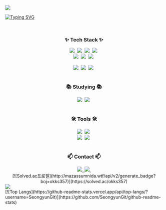 
<img src="https://capsule-render.vercel.app/api?type=wave&color=auto&height=300&section=header&text=SEONGYUN'S%HOUSE&fontSize=60" />

[![Typing SVG](https://readme-typing-svg.demolab.com/?lines=Welcome;Hello;안녕하세요)](https://git.io/typing-svg)


<br>

<!--내용 부분-->
<h3 align="center">✨ Tech Stack ✨</h3>
<div align="center">
  <img src="https://img.shields.io/badge/Java-ED8B00?style=for-the-badge&logo=openjdk&logoColor=white" />&nbsp
  <img src="https://img.shields.io/badge/Spring-6DB33F?style=for-the-badge&logo=spring&logoColor=white" />&nbsp
  <img src="https://img.shields.io/badge/Python-3776AB?style=for-the-badge&logo=python&logoColor=white" />&nbsp
  <img src="https://img.shields.io/badge/Vue.js-35495E?style=for-the-badge&logo=vue.js&logoColor=4FC08D" />&nbsp
</div>

<div align="center">
  <img src="https://img.shields.io/badge/HTML-239120?style=for-the-badge&logo=html5&logoColor=white" />&nbsp
  <img src="https://img.shields.io/badge/tailwindcss-1daabb.svg?style=for-the-badge&logo=tailwind-css&logoColor=white" />&nbsp
  <img src="https://img.shields.io/badge/css3-1572B6.svg?style=for-the-badge&logo=css3&logoColor=white" />&nbsp
</div>

<br>

<div align="center">
  <img src="https://img.shields.io/badge/Django-092E20?style=for-the-badge&logo=django&logoColor=white" />&nbsp
  <img src="https://img.shields.io/badge/MySQL-00000F?style=for-the-badge&logo=mysql&logoColor=white" />&nbsp
  <img src="https://img.shields.io/badge/SQLite-07405E?style=for-the-badge&logo=sqlite&logoColor=white" />&nbsp
</div>

<br>

<h3 align="center">📚 Studying 📚</h3>
<div align="center">
  <img src="https://img.shields.io/badge/Kotlin-0095D5?&style=for-the-badge&logo=kotlin&logoColor=white" />&nbsp
  <img src="https://img.shields.io/badge/Spring_Security-6DB33F?style=for-the-badge&logo=Spring-Security&logoColor=white" />&nbsp
</div>

<br>

<h3 align="center">🛠 Tools 🛠</h3>
<div align="center">
  <img src="https://img.shields.io/badge/git-F05033.svg?style=for-the-badge&logo=git&logoColor=white" />&nbsp
  <img src="https://img.shields.io/badge/github-181717.svg?style=for-the-badge&logo=github&logoColor=white" />&nbsp
</div>

<div align="center">
  <img src="https://img.shields.io/badge/Notion-F3F3F3.svg?style=for-the-badge&logo=notion&logoColor=black" />&nbsp
  <img src="https://img.shields.io/badge/VSCode-2C2C32.svg?style=for-the-badge&logo=visual-studio-code&logoColor=22ABF3" />&nbsp
</div>

<br>

<h3 align="center">📫 Contact 📫</h3>
<div align="center">
  <a href="https://velog.io/@seongyun_git">
    <img src="https://img.shields.io/badge/Velog-1EBC8F?style=for-the-badge&logo=velog&logoColor=white" />&nbsp
  </a>
  <a href="mailto:oka1313@gmail.com">
    <img
      src="https://img.shields.io/badge/okks3579@gmail.com-D14836?style=for-the-badge&logo=gmail&logoColor=white"/>&nbsp
  </a>
</div>

<div align="center">
[![Solved.ac프로필](http://mazassumnida.wtf/api/v2/generate_badge?boj=okks357)](https://solved.ac/okks357)
</div>
<img src="http://mazandi.herokuapp.com/api?handle=okks357&theme=warm"/>
<br>
[![Top Langs](https://github-readme-stats.vercel.app/api/top-langs/?username=SeongyunGit)](https://github.com/SeongyunGit/github-readme-stats)
